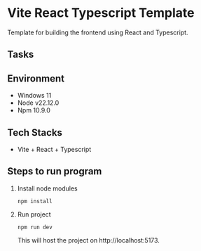 # Vite React Typescript Template

Template for building the frontend using React and Typescript.

## Tasks

## Environment

- Windows 11
- Node v22.12.0
- Npm 10.9.0

## Tech Stacks

- Vite + React + Typescript

## Steps to run program

1. Install node modules

   ```shell
   npm install
   ```

2. Run project
   ```shell
   npm run dev
   ```
   This will host the project on http://localhost:5173.
